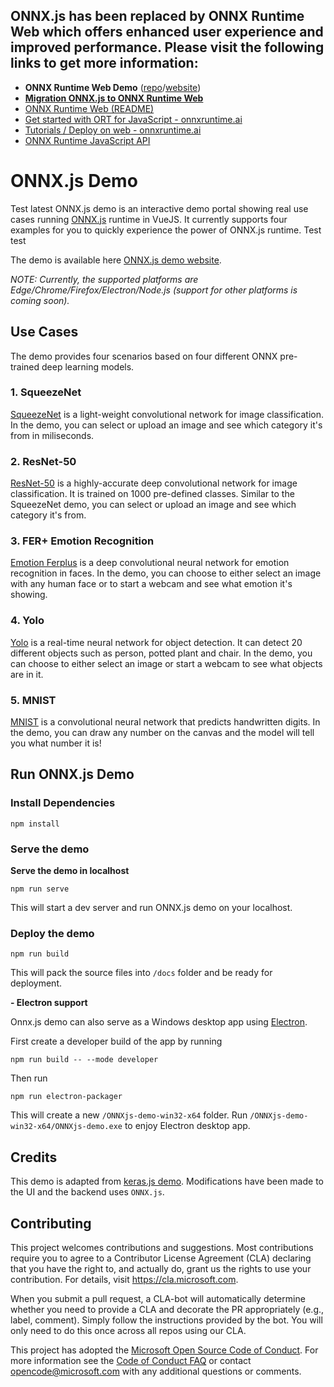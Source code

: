 ## ONNX.js has been replaced by ONNX Runtime Web which offers enhanced user experience and improved performance. Please visit the following links to get more information:

- **ONNX Runtime Web Demo** ([repo](https://github.com/microsoft/onnxruntime-web-demo)/[website](https://microsoft.github.io/onnxruntime-web-demo/))
- [**Migration ONNX.js to ONNX Runtime Web**](https://github.com/microsoft/onnxjs/blob/master/docs/migration-to-ort-web.md)
- [ONNX Runtime Web (README)](https://github.com/microsoft/onnxruntime/tree/master/js/web)
- [Get started with ORT for JavaScript - onnxruntime.ai](https://onnxruntime.ai/docs/get-started/with-javascript.html)
- [Tutorials / Deploy on web - onnxruntime.ai](https://onnxruntime.ai/docs/tutorials/web/)
- [ONNX Runtime JavaScript API](https://onnxruntime.ai/docs/api/js/index.html)

# ONNX.js Demo
Test latest
ONNX.js demo is an interactive demo portal showing real use cases running [ONNX.js](https://github.com/Microsoft/onnxjs) runtime in VueJS. It currently supports four examples for you to quickly experience the power of ONNX.js runtime.  Test test

The demo is available here [ONNX.js demo website](https://microsoft.github.io/onnxjs-demo/). 

*NOTE: Currently, the supported platforms are Edge/Chrome/Firefox/Electron/Node.js (support for other platforms is coming soon).*

## Use Cases

The demo provides four scenarios based on four different ONNX pre-trained deep learning models. 

### 1. SqueezeNet

[SqueezeNet](https://github.com/onnx/models/tree/master/vision/classification/squeezenet) is a light-weight convolutional network for image classification. In the demo, you can select or upload an image and see which category it's from in miliseconds.

### 2. ResNet-50

[ResNet-50](https://github.com/onnx/models/tree/master/vision/classification/resnet) is a highly-accurate deep convolutional network for image classification. It is trained on 1000 pre-defined classes. Similar to the SqueezeNet demo, you can select or upload an image and see which category it's from.

### 3. FER+ Emotion Recognition
[Emotion Ferplus](https://github.com/onnx/models/tree/master/vision/body_analysis/emotion_ferplus)
 is a deep convolutional neural network for emotion recognition in faces. In the demo, you can choose to either select an image with any human face or to start a webcam and see what emotion it's showing.

### 4. Yolo
[Yolo](https://github.com/onnx/models/tree/master/vision/object_detection_segmentation/tiny-yolov2) is a real-time neural network for object detection. It can detect 20 different objects such as person, potted plant and chair. In the demo, you can choose to either select an image or start a webcam to see what objects are in it. 
                                       
### 5. MNIST

[MNIST](https://github.com/onnx/models/tree/master/vision/classification/mnist) is a convolutional neural network that predicts handwritten digits. In the demo, you can draw any number on the canvas and the model will tell you what number it is!

## Run ONNX.js Demo
###	Install Dependencies
```
npm install
```

###	Serve the demo
**Serve the demo in localhost**
```
npm run serve
```
This will start a dev server and run ONNX.js demo on your localhost.


### Deploy the demo  

```
npm run build
```

This will pack the source files into `/docs` folder and be ready for deployment.

**- Electron support**

Onnx.js demo can also serve as a Windows desktop app using [Electron](https://electronjs.org/). 

First create a developer build of the app by running 
```
npm run build -- --mode developer
```

Then run
```
npm run electron-packager
```
This will create a new `/ONNXjs-demo-win32-x64` folder. Run `/ONNXjs-demo-win32-x64/ONNXjs-demo.exe` to enjoy Electron desktop app. 

## Credits 

This demo is adapted from [keras.js demo](https://github.com/transcranial/keras-js). Modifications have been made to the UI and the backend uses `ONNX.js`.

## Contributing

This project welcomes contributions and suggestions.  Most contributions require you to agree to a
Contributor License Agreement (CLA) declaring that you have the right to, and actually do, grant us
the rights to use your contribution. For details, visit https://cla.microsoft.com.

When you submit a pull request, a CLA-bot will automatically determine whether you need to provide
a CLA and decorate the PR appropriately (e.g., label, comment). Simply follow the instructions
provided by the bot. You will only need to do this once across all repos using our CLA.

This project has adopted the [Microsoft Open Source Code of Conduct](https://opensource.microsoft.com/codeofconduct/).
For more information see the [Code of Conduct FAQ](https://opensource.microsoft.com/codeofconduct/faq/) or
contact [opencode@microsoft.com](mailto:opencode@microsoft.com) with any additional questions or comments.
